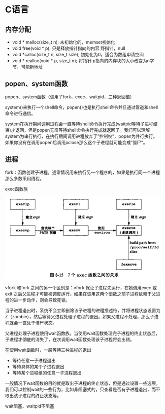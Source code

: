 # C语言

## 内存分配

* void \* malloc(size\_t n); 未初始化的，memset初始化
* void free(void \* p); 只是释放指针指向的内容 野指针，null
* void \*calloc(size\_t n, size\_t size); 初始化为0，适合为数组申请空间
* void \* realloc(void \* p, size\_t n); 将指针 p指向的内存块的大小改变为n字节，可能新地址

## popen、system函数

popen、system函数（调用了fork、exec、waitpid，三种返回值）

system()来执行一个shell命令，popen()也是执行shell命令并且通过管道和shell命令进行通信。

system在执行期间调用进程会一直等待shell命令执行完成(waitpid等待子进程结束)才返回，但是popen无须等待shell命令执行完成就返回了。我们可以理解system为串行执行，在执行期间调用进程放弃了”控制权”，popen为并行执行。如果你没有在调用popen后调用pclose那么这个子进程就可能变成”僵尸”。

## 进程

fork：函数创建子进程，通常情况用来执行另一个程序的，如果是执行同一个进程那么多数采用线程。

exec函数族

<img src="../.gitbook/assets/image.png" alt="" data-size="original">

vfork 和fork 之间的另一个区别是：vfork 保证子进程先运行，在她调用exec 或exit 之后父进程才可能被调度运行。如果在调用这两个函数之前子进程依赖于父进程的进一步动作，则会导致死锁。

当子进程退出时，系统不会立即删除该子进程的进程描述符，并将进程状态设置为Z（zombie），然后等待父进程处理子进程的退出。如果父进程不处理，那么子进程就会一直处于僵尸状态。

父进程处理子进程使用wait函数族。当使用wait函数处理完子进程的终止状态后，子进程才彻底的消失了，在次调用wait函数处理该子进程将会出错。

在使用wait函数时，一般等待三种进程的退出

* 等待任意一子进程退出
* 等待具体的某个子进程退出
* 等待某个进程组的任意一子进程退出

一般情况下wait函数的目的就是取出子进程的终止状态，但是通过设置一些选项，我们可以控制wait的一些行为，比如非阻塞式的，只查看是否有子进程退出，而不取出该子进程的终止状态等。

wait阻塞、waitpid不阻塞



